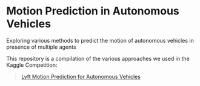 # Motion Prediction in Autonomous Vehicles
Exploring various methods to predict the motion of autonomous vehicles in presence of multiple agents

This repository is a compilation of the various approaches we used in the Kaggle Competition: <br>
> [Lyft Motion Prediction for Autonomous Vehicles](https://www.kaggle.com/c/lyft-motion-prediction-autonomous-vehicles/)
